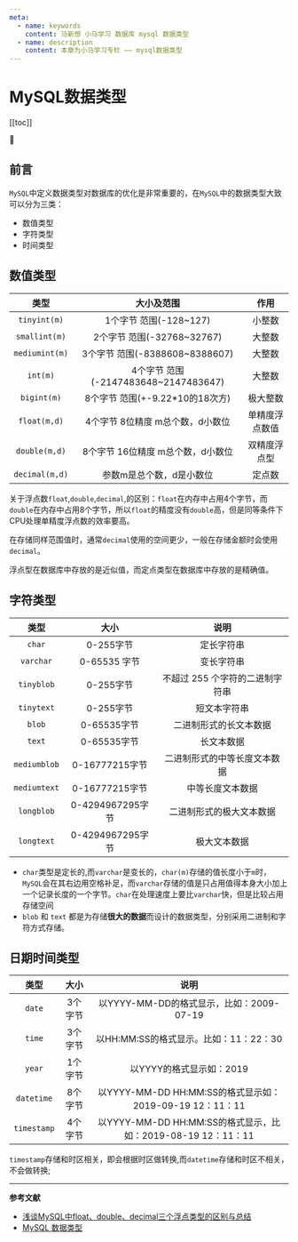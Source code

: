 ```yaml
---
meta:
  - name: keywords
    content: 马新想 小马学习 数据库 mysql 数据类型
  - name: description
    content: 本章为小马学习专栏 —— mysql数据类型
---
```



# MySQL数据类型

[[toc]]

:horse: 

## 前言

`MySQL`中定义数据类型对数据库的优化是非常重要的，在`MySQL`中的数据类型大致可以分为三类：

- 数值类型
- 字符类型
- 时间类型

## 数值类型

|类型|大小及范围|作用|
|:---:|:----:|:----:|
| `tinyint(m)`  |  1个字节  范围(-128~127) |  小整数 |   
| `smallint(m)`  | 2个字节  范围(-32768~32767) |  大整数 |
| `mediumint(m)`  |  3个字节  范围(-8388608~8388607) |  大整数 |   
| `int(m)`  | 4个字节  范围(-2147483648~2147483647) |  大整数 |  
| `bigint(m)`  |  8个字节  范围(+-9.22*10的18次方) |  极大整数 |  
| `float(m,d)`  | 4个字节 8位精度 m总个数，d小数位 |  单精度浮点数值 |   
| `double(m,d)`  | 8个字节 16位精度 m总个数，d小数位 |  双精度浮点型 |   
| `decimal(m,d)`  |  参数m是总个数，d是小数位 |  定点数 |   


关于浮点数`float`,`double`,`decimal`,的区别：`float`在内存中占用4个字节，而`double`在内存中占用8个字节，所以`float`的精度没有`double`高，但是同等条件下CPU处理单精度浮点数的效率要高。

在存储同样范围值时，通常`decimal`使用的空间更少，一般在存储金额时会使用`decimal`。

浮点型在数据库中存放的是近似值，而定点类型在数据库中存放的是精确值。


## 字符类型

|类型|大小|说明|
|:---:|:----:|:----:|
| `char`  |  0-255字节 |  定长字符串 |   
| `varchar`  | 0-65535 字节  |  变长字符串   |
| `tinyblob`  | 0-255字节  |  不超过 255 个字符的二进制字符串 |
| `tinytext`  |  0-255字节 |  短文本字符串	 |
| `blob`  |  0-65535字节 |  二进制形式的长文本数据 |  
| `text`  |  0-65535字节 |  长文本数据	 |
| `mediumblob`  |  0-16777215字节 |  二进制形式的中等长度文本数据 |  
| `mediumtext`  |  0-16777215字节 |  中等长度文本数据	 |
| `longblob`  | 0-4294967295字节 |  二进制形式的极大文本数据	 |    
| `longtext`  |  0-4294967295字节 | 极大文本数据	 |


- `char`类型是定长的,而`varchar`是变长的，`char(m)`存储的值长度小于`m`时，`MySQL`会在其右边用空格补足，而`varchar`存储的值是只占用值得本身大小加上一个记录长度的一个字节。`char`在处理速度上要比`varchar`快，但是比较占用存储空间
- `blob` 和 `text` 都是为存储**很大的数据**而设计的数据类型，分别采用二进制和字符方式存储。

## 日期时间类型

|类型|大小|说明|
|:---:|:----:|:----:|
| `date`  |  3个字节 |  以YYYY-MM-DD的格式显示，比如：2009-07-19 |   
| `time`  | 3个字节  |  以HH:MM:SS的格式显示。比如：11：22：30 |
| `year`  | 1个字节  |  以YYYY的格式显示如：2019 |
| `datetime`  |  8个字节 |  以YYYY-MM-DD HH:MM:SS的格式显示如：2019-09-19 12：11：11	 |   
| `timestamp`  | 4个字节 |  以YYYY-MM-DD HH:MM:SS的格式显示，比如：2019-08-19 12：11：11 |  


`timestamp`存储和时区相关，即会根据时区做转换,而`datetime`存储和时区不相关，不会做转换;



 ---

 **参考文献**

- [浅谈MySQL中float、double、decimal三个浮点类型的区别与总结](https://www.cnblogs.com/ypha/p/14018470.html)
- [MySQL 数据类型](https://www.runoob.com/mysql/mysql-data-types.html)